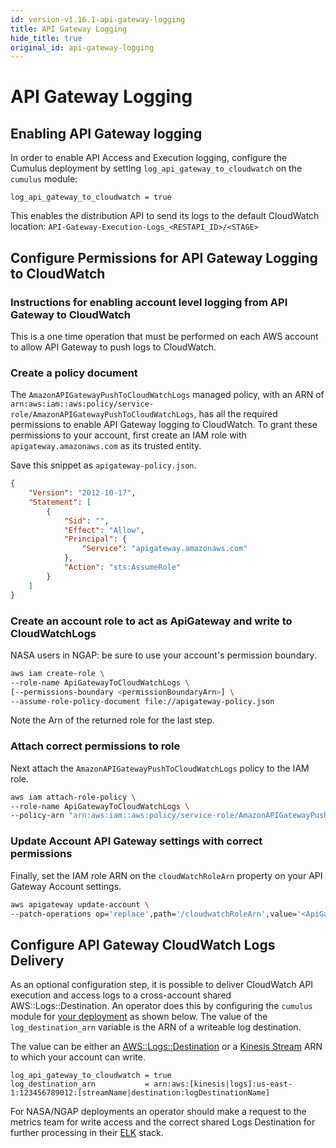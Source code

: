 ```yaml
---
id: version-v1.16.1-api-gateway-logging
title: API Gateway Logging
hide_title: true
original_id: api-gateway-logging
---
```


# API Gateway Logging

## Enabling API Gateway logging

In order to enable API Access and Execution logging, configure the Cumulus deployment by setting `log_api_gateway_to_cloudwatch` on the `cumulus` module:

```hcl
log_api_gateway_to_cloudwatch = true
```

This enables the distribution API to send its logs to the default CloudWatch location: `API-Gateway-Execution-Logs_<RESTAPI_ID>/<STAGE>`

## Configure Permissions for API Gateway Logging to CloudWatch

### Instructions for enabling account level logging from API Gateway to CloudWatch

This is a one time operation that must be performed on each AWS account to allow API Gateway to push logs to CloudWatch.

### Create a policy document

The `AmazonAPIGatewayPushToCloudWatchLogs` managed policy, with an ARN of `arn:aws:iam::aws:policy/service-role/AmazonAPIGatewayPushToCloudWatchLogs`, has all the required permissions to enable API Gateway logging to CloudWatch.  To grant these permissions to your account, first create an IAM role with `apigateway.amazonaws.com` as its trusted entity.

Save this snippet as `apigateway-policy.json`.

```json
{
    "Version": "2012-10-17",
    "Statement": [
        {
            "Sid": "",
            "Effect": "Allow",
            "Principal": {
                "Service": "apigateway.amazonaws.com"
            },
            "Action": "sts:AssumeRole"
        }
    ]
}
```

### Create an account role to act as ApiGateway and write to CloudWatchLogs

NASA users in NGAP: be sure to use your account's permission boundary.

```sh
aws iam create-role \
--role-name ApiGatewayToCloudWatchLogs \
[--permissions-boundary <permissionBoundaryArn>] \
--assume-role-policy-document file://apigateway-policy.json
```

Note the Arn of the returned role for the last step.

### Attach correct permissions to role

Next attach the `AmazonAPIGatewayPushToCloudWatchLogs` policy to the IAM role.

```sh
aws iam attach-role-policy \
--role-name ApiGatewayToCloudWatchLogs \
--policy-arn "arn:aws:iam::aws:policy/service-role/AmazonAPIGatewayPushToCloudWatchLogs"
```

### Update Account API Gateway settings with correct permissions

Finally, set the IAM role ARN on the `cloudWatchRoleArn` property on your API Gateway Account settings.

```sh
aws apigateway update-account \
--patch-operations op='replace',path='/cloudwatchRoleArn',value='<ApiGatewayToCloudWatchLogs ARN>'
```

## Configure API Gateway CloudWatch Logs Delivery

As an optional configuration step, it is possible to deliver CloudWatch API execution and access logs to a cross-account shared AWS::Logs::Destination. An operator does this by configuring the `cumulus` module for [your deployment](../deployment/README.md#configure-and-deploy-the-cumulus-tf-root-module) as shown below. The value of the `log_destination_arn` variable is the ARN of a writeable log destination.

The value can be either an [AWS::Logs::Destination](https://docs.aws.amazon.com/AWSCloudFormation/latest/UserGuide/aws-resource-logs-destination.html) or a [Kinesis Stream](https://aws.amazon.com/kinesis/data-streams/) ARN to which your account can write.

```hcl
log_api_gateway_to_cloudwatch = true
log_destination_arn           = arn:aws:[kinesis|logs]:us-east-1:123456789012:[streamName|destination:logDestinationName]
```

For NASA/NGAP deployments an operator should make a request to the metrics team for write access and the correct shared Logs Destination for further processing in their [ELK](https://www.elastic.co/elk-stack) stack.
